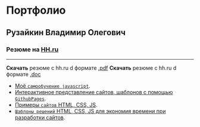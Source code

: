 # Портфолио
## Рузайкин Владимир Олегович
### Резюме на [HH.ru](https://hh.ru/resume/3999d9ddff064a9a120039ed1f70336e62516d)
--------
**Скачать** резюме с hh.ru d формате [.pdf](https://hh.ru/resume_converter/%D0%A0%D1%83%D0%B7%D0%B0%D0%B9%D0%BA%D0%B8%D0%BD%20%D0%92%D0%BB%D0%B0%D0%B4%D0%B8%D0%BC%D0%B8%D1%80%20%D0%9E%D0%BB%D0%B5%D0%B3%D0%BE%D0%B2%D0%B8%D1%87.pdf?hash=3999d9ddff064a9a120039ed1f70336e62516d&type=pdf&hhtmSource=resume_view&hhtmFrom=user_resumes_list)
**Скачать** резюме с hh.ru d формате [.doc](https://hh.ru/resume_converter/%D0%A0%D1%83%D0%B7%D0%B0%D0%B9%D0%BA%D0%B8%D0%BD%20%D0%92%D0%BB%D0%B0%D0%B4%D0%B8%D0%BC%D0%B8%D1%80%20%D0%9E%D0%BB%D0%B5%D0%B3%D0%BE%D0%B2%D0%B8%D1%87.doc?hash=3999d9ddff064a9a120039ed1f70336e62516d&type=rtf&hhtmSource=resume_view&hhtmFrom=user_resumes_list)

 - [Моё `самообучение javascript`](https://github.com/Garfildus/js-practice). 
 - [Интерактивное представление сайтов, шаблонов с помощью `GithubPages`](https://github.com/Garfildus/TemplateGitPages).
 - [Примеры `сайтов` HTML, CSS, JS](https://github.com/Garfildus/Sites). 
 - [`Шаблоны решений` HTML, CSS, JS для экономия времени при разработки сайтов](https://github.com/Garfildus/TemplateForWeb).
